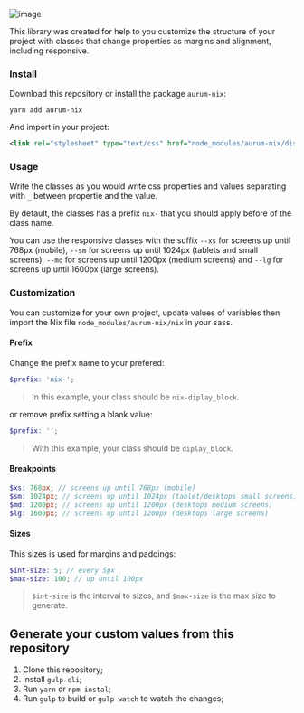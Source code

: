 ![image](https://user-images.githubusercontent.com/22989469/41610635-1fa3d5d6-73c4-11e8-9d96-c1ec5222966a.png)

This library was created for help to you customize the structure of your project with classes that change properties as margins and alignment, including responsive.

### Install

Download this repository or install the package `aurum-nix`:

```shel
yarn add aurum-nix
```
And import in your project:

```xml
<link rel="stylesheet" type="text/css" href="node_modules/aurum-nix/dist/nix.min.css" />
```

### Usage

Write the classes as you would write css properties and values separating with `_` between propertie and the value.

By default, the classes has a prefix `nix-` that you should apply before of the class name.

You can use the responsive classes with the suffix `--xs` for screens up until 768px (mobile), `--sm` for screens up until 1024px (tablets and small screens), `--md` for screens up until 1200px (medium screens) and `--lg` for screens up until 1600px (large screens).

### Customization

You can customize for your own project, update values of variables then import the Nix file `node_modules/aurum-nix/nix` in your sass.

#### Prefix

Change the prefix name to your prefered:

```scss
$prefix: 'nix-';
```

> In this example, your class should be `nix-diplay_block`.

or remove prefix setting a blank value:

```scss
$prefix: '';
```

> With this example, your class should be `diplay_block`.

#### Breakpoints

```scss
$xs: 768px; // screens up until 768px (mobile)
$sm: 1024px; // screens up until 1024px (tablet/desktops small screens)
$md: 1200px; // screens up until 1200px (desktops medium screens)
$lg: 1600px; // screens up until 1200px (desktops large screens)
```

#### Sizes

This sizes is used for margins and paddings:

```scss
$int-size: 5; // every 5px
$max-size: 100; // up until 100px
```

> `$int-size` is the interval to sizes, and `$max-size` is the max size to generate.

## Generate your custom values from this repository

1. Clone this repository;
2. Install `gulp-cli`;
3. Run `yarn` or `npm instal`;
4. Run `gulp` to build or `gulp watch` to watch the changes;
